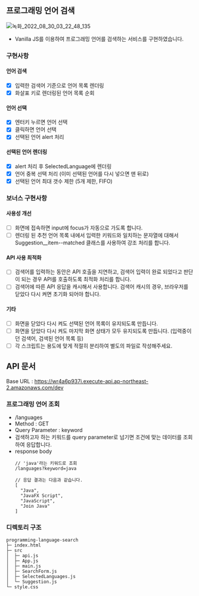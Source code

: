 ## 프로그래밍 언어 검색
![녹화_2022_08_30_03_22_48_135](https://user-images.githubusercontent.com/93373357/187271419-c07d9da9-8f5c-4b03-b3dd-0d0d8167dd68.gif)


- Vanilla JS를 이용하여 프로그래밍 언어를 검색하는 서비스를 구현하였습니다.
### 구현사항
#### 언어 검색
- [x] 입력한 검색어 기준으로 언어 목록 렌더링
- [x] 화살표 키로 렌더링된 언어 목록 순회
#### 언어 선택
- [x] 엔터키 누르면 언어 선택
- [x] 클릭하면 언어 선택
- [x] 선택된 언어 alert 처리
#### 선택된 언어 렌더링
- [x] alert 처리 후 SelectedLanguage에 렌더링
- [x] 언어 중복 선택 처리 (이미 선택된 언어를 다시 넣으면 맨 뒤로)
- [x] 선택된 언어 최대 갯수 제한 (5개 제한, FIFO)

### 보너스 구현사항
#### 사용성 개선
- [ ] 화면에 접속하면 input에 focus가 자동으로 가도록 합니다.
- [ ] 렌더링 된 추천 언어 목록 내에서 입력한 키워드와 일치하는 문자열에 대해서 Suggestion__item--matched 클래스를 사용하여 강조 처리를 합니다.

#### API 사용 최적화
- [ ] 검색어를 입력하는 동안은 API 호출을 지연하고, 검색어 입력이 완료 되었다고 판단이 되는 경우 API를 호출하도록 최적화 처리를 합니다.
- [ ] 검색어에 따른 API 응답을 캐시해서 사용합니다. 검색어 캐시의 경우, 브라우저를 닫았다 다시 켜면 초기화 되어야 합니다.
#### 기타
- [ ] 화면을 닫았다 다시 켜도 선택된 언어 목록이 유지되도록 만듭니다.
- [ ] 화면을 닫았다 다시 켜도 마지막 화면 상태가 모두 유지되도록 만듭니다. (입력중이던 검색어, 검색된 언어 목록 등)
- [ ] 각 스크립트는 용도에 맞게 적절히 분리하여 별도의 파일로 작성해주세요.

## API 문서
Base URL : https://wr4a6p937i.execute-api.ap-northeast-2.amazonaws.com/dev

### 프로그래밍 언어 조회
- /languages
- Method : GET 
- Query Parameter : keyword
- 검색하고자 하는 키워드를 query parameter로 넘기면 조건에 맞는 데이터를 조회하여 응답합니다.
- response body
  ```
  // 'java'라는 키워드로 조회
  /languages?keyword=java

  // 응답 결과는 다음과 같습니다.
  [
    "Java",
    "JavaFX Script",
    "JavaScript",
    "Join Java"
  ]

  ```
  

### 디렉토리 구조
```
programming-language-search
├─ index.html
├─ src
│  ├─ api.js
│  ├─ App.js
│  ├─ main.js
│  ├─ SearchForm.js
│  ├─ SelectedLanguages.js
│  └─ Suggestion.js
└─ style.css

```
